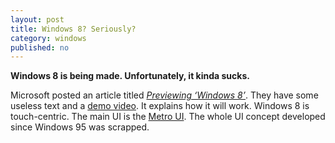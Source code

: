 ```yaml
---
layout: post
title: Windows 8? Seriously?
category: windows
published: no
---
```

**Windows 8 is being made.  Unfortunately, it kinda sucks.**
<!--more-->
Microsoft posted an article titled *[Previewing ‘Windows 8’][msart]*.  They
have some useless text and a [demo video][msvid].  It explains how it will
work.  Windows 8 is touch-centric.  The main UI is the [Metro UI][metro].
The whole UI concept developed since Windows 95 was scrapped.

 [msart]: http://www.microsoft.com/presspass/features/2011/jun11/06-01corporatenews.aspx "Previewing ‘Windows 8’"
 [msvid]: http://www.youtube.com/watch?v=p92QfWOw88I "Building 'Windows 8' -Video #1"
 [metro]: http://en.wikipedia.org/wiki/Metro_(design_language) "Metro (design language)"
